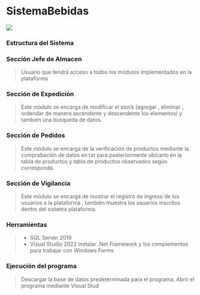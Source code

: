 # **SistemaBebidas**
![](https://www.noegasystems.com/wp-content/uploads/sistema-de-gestion-de-almacenes.jpg)
### Estructura del Sistema
### Sección Jefe de Almacen
> Usuario que tendrá acceso a todos los módulos implementados en la plataforma

### Sección de Expedición 
> Este módulo se encarga de modificar el stock (agregar , 
eliminar , ordendar de manera ascendente y descendente los elementos)
y también una busqueda de datos.

### Sección  de Pedidos 
> Este módulo se encarga de la verificación de productos mediante la comprabación de datos en txt
para posteriormente ubicarlo en la tabla de productos y tabla de productos observados según corresponda.

### Sección de Vigilancia 
> Este módulo se encarga de mostrar el registro de ingreso de los usuarios a la plataforma , también muestra 
los usuarios inscritos dentro del sistema plataforma.

### Herramientas
> - SQL Server 2019
> - Visual Studio 2022
 Instalar .Net Framework y los complementos para trabajar con Windows Forms


### Ejecución del programa
> Descargar la base de datos predeterminada para el programa.
Abrir el programa mediante Visual Stud